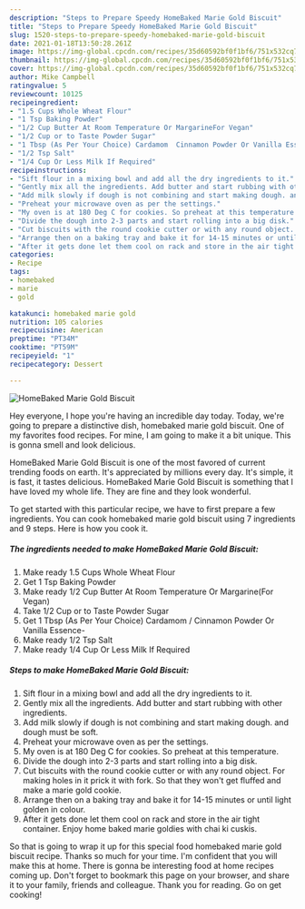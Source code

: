 ```yaml
---
description: "Steps to Prepare Speedy HomeBaked Marie Gold Biscuit"
title: "Steps to Prepare Speedy HomeBaked Marie Gold Biscuit"
slug: 1520-steps-to-prepare-speedy-homebaked-marie-gold-biscuit
date: 2021-01-18T13:50:28.261Z
image: https://img-global.cpcdn.com/recipes/35d60592bf0f1bf6/751x532cq70/homebaked-marie-gold-biscuit-recipe-main-photo.jpg
thumbnail: https://img-global.cpcdn.com/recipes/35d60592bf0f1bf6/751x532cq70/homebaked-marie-gold-biscuit-recipe-main-photo.jpg
cover: https://img-global.cpcdn.com/recipes/35d60592bf0f1bf6/751x532cq70/homebaked-marie-gold-biscuit-recipe-main-photo.jpg
author: Mike Campbell
ratingvalue: 5
reviewcount: 10125
recipeingredient:
- "1.5 Cups Whole Wheat Flour"
- "1 Tsp Baking Powder"
- "1/2 Cup Butter At Room Temperature Or MargarineFor Vegan"
- "1/2 Cup or to Taste Powder Sugar"
- "1 Tbsp (As Per Your Choice) Cardamom  Cinnamon Powder Or Vanilla Essence"
- "1/2 Tsp Salt"
- "1/4 Cup Or Less Milk If Required"
recipeinstructions:
- "Sift flour in a mixing bowl and add all the dry ingredients to it."
- "Gently mix all the ingredients. Add butter and start rubbing with other ingredients."
- "Add milk slowly if dough is not combining and start making dough. and dough must be soft."
- "Preheat your microwave oven as per the settings."
- "My oven is at 180 Deg C for cookies. So preheat at this temperature."
- "Divide the dough into 2-3 parts and start rolling into a big disk."
- "Cut biscuits with the round cookie cutter or with any round object. For making holes in it prick it with fork. So that they won&#39;t get fluffed and make a marie gold cookie."
- "Arrange then on a baking tray and bake it for 14-15 minutes or until light golden in colour."
- "After it gets done let them cool on rack and store in the air tight container. Enjoy home baked marie goldies with chai ki cuskis."
categories:
- Recipe
tags:
- homebaked
- marie
- gold

katakunci: homebaked marie gold 
nutrition: 105 calories
recipecuisine: American
preptime: "PT34M"
cooktime: "PT59M"
recipeyield: "1"
recipecategory: Dessert

---
```



![HomeBaked Marie Gold Biscuit](https://img-global.cpcdn.com/recipes/35d60592bf0f1bf6/751x532cq70/homebaked-marie-gold-biscuit-recipe-main-photo.jpg)

Hey everyone, I hope you're having an incredible day today. Today, we're going to prepare a distinctive dish, homebaked marie gold biscuit. One of my favorites food recipes. For mine, I am going to make it a bit unique. This is gonna smell and look delicious.



HomeBaked Marie Gold Biscuit is one of the most favored of current trending foods on earth. It's appreciated by millions every day. It's simple, it is fast, it tastes delicious. HomeBaked Marie Gold Biscuit is something that I have loved my whole life. They are fine and they look wonderful.


To get started with this particular recipe, we have to first prepare a few ingredients. You can cook homebaked marie gold biscuit using 7 ingredients and 9 steps. Here is how you cook it.

<!--inarticleads1-->

##### The ingredients needed to make HomeBaked Marie Gold Biscuit:

1. Make ready 1.5 Cups Whole Wheat Flour
1. Get 1 Tsp Baking Powder
1. Make ready 1/2 Cup Butter At Room Temperature Or Margarine(For Vegan)
1. Take 1/2 Cup or to Taste Powder Sugar
1. Get 1 Tbsp (As Per Your Choice) Cardamom / Cinnamon Powder Or Vanilla Essence-
1. Make ready 1/2 Tsp Salt
1. Make ready 1/4 Cup Or Less Milk If Required




<!--inarticleads2-->

##### Steps to make HomeBaked Marie Gold Biscuit:

1. Sift flour in a mixing bowl and add all the dry ingredients to it.
1. Gently mix all the ingredients. Add butter and start rubbing with other ingredients.
1. Add milk slowly if dough is not combining and start making dough. and dough must be soft.
1. Preheat your microwave oven as per the settings.
1. My oven is at 180 Deg C for cookies. So preheat at this temperature.
1. Divide the dough into 2-3 parts and start rolling into a big disk.
1. Cut biscuits with the round cookie cutter or with any round object. For making holes in it prick it with fork. So that they won&#39;t get fluffed and make a marie gold cookie.
1. Arrange then on a baking tray and bake it for 14-15 minutes or until light golden in colour.
1. After it gets done let them cool on rack and store in the air tight container. Enjoy home baked marie goldies with chai ki cuskis.




So that is going to wrap it up for this special food homebaked marie gold biscuit recipe. Thanks so much for your time. I'm confident that you will make this at home. There is gonna be interesting food at home recipes coming up. Don't forget to bookmark this page on your browser, and share it to your family, friends and colleague. Thank you for reading. Go on get cooking!
